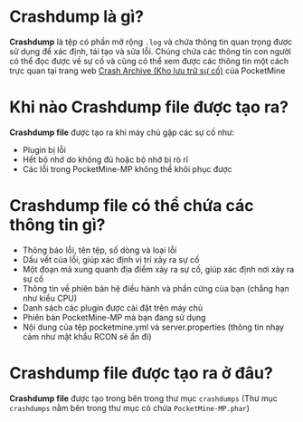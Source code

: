 # Crashdump là gì?
**Crashdump** là tệp có phần mở rộng `.log` và chứa thông tin quan trọng được sử dụng để xác định, tái tạo và sửa lỗi. Chúng chứa các thông tin con người có thể đọc được về sự cố và cũng có thể xem được các thông tin một cách trực quan tại trang web [Crash Archive (Kho lưu trữ sự cố)](https://crash.pmmp.io/) của PocketMine

# Khi nào Crashdump file được tạo ra?
**Crashdump file** được tạo ra khi máy chủ gặp các sự cố như:
- Plugin bị lỗi
- Hết bộ nhớ do không đủ hoặc bộ nhớ bị rò rỉ
- Các lỗi trong PocketMine-MP không thể khôi phục được

# Crashdump file có thể chứa các thông tin gì?
- Thông báo lỗi, tên tệp, số dòng và loại lỗi
- Dấu vết của lỗi, giúp xác định vị trí xảy ra sự cố
- Một đoạn mã xung quanh địa điểm xảy ra sự cố, giúp xác định nơi xảy ra sự cố
- Thông tin về phiên bản hệ điều hành và phần cứng của bạn (chẳng hạn như kiểu CPU)
- Danh sách các plugin được cài đặt trên máy chủ
- Phiên bản PocketMine-MP mà bạn đang sử dụng
- Nội dung của tệp pocketmine.yml và server.properties (thông tin nhạy cảm như mật khẩu RCON sẽ ẩn đi)

# Crashdump file được tạo ra ở đâu?
**Crashdump file** được tạo trong bên trong thư mục `crashdumps` (Thư mục `crashdumps` nằm bên trong thư mục có chứa `PocketMine-MP.phar`)

